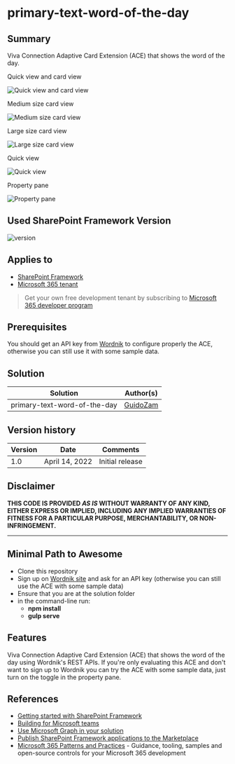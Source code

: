 # primary-text-word-of-the-day


## Summary

Viva Connection Adaptive Card Extension (ACE) that shows the word of the day.

Quick view and card view

![Quick view and card view](./assets/QuickViewAndCardView.png)

Medium size card view

![Medium size card view](./assets/CardView_Medium.png)

Large size card view

![Large size card view](./assets/CardView_Large.png)

Quick view

![Quick view](./assets/QuickView.png)

Property pane

![Property pane](./assets/PropertyPane.png)

## Used SharePoint Framework Version

![version](https://img.shields.io/badge/version-1.13-green.svg)

## Applies to

- [SharePoint Framework](https://aka.ms/spfx)
- [Microsoft 365 tenant](https://docs.microsoft.com/en-us/sharepoint/dev/spfx/set-up-your-developer-tenant)

> Get your own free development tenant by subscribing to [Microsoft 365 developer program](http://aka.ms/o365devprogram)

## Prerequisites

You should get an API key from [Wordnik](https://www.wordnik.com/) to configure properly the ACE, otherwise you can still use it with some sample data.

## Solution

Solution|Author(s)
--------|---------
primary-text-word-of-the-day | [GuidoZam](https://github.com/GuidoZam)

## Version history

Version|Date|Comments
-------|----|--------
1.0|April 14, 2022|Initial release

## Disclaimer

**THIS CODE IS PROVIDED *AS IS* WITHOUT WARRANTY OF ANY KIND, EITHER EXPRESS OR IMPLIED, INCLUDING ANY IMPLIED WARRANTIES OF FITNESS FOR A PARTICULAR PURPOSE, MERCHANTABILITY, OR NON-INFRINGEMENT.**

---

## Minimal Path to Awesome

- Clone this repository
- Sign up on [Wordnik site](https://www.wordnik.com/) and ask for an API key (otherwise you can still use the ACE with some sample data)
- Ensure that you are at the solution folder
- in the command-line run:
  - **npm install**
  - **gulp serve**

## Features

Viva Connection Adaptive Card Extension (ACE) that shows the word of the day using Wordnik's REST APIs.
If you're only evaluating this ACE and don't want to sign up to Wordnik you can try the ACE with some sample data, just turn on the toggle in the property pane.

## References

- [Getting started with SharePoint Framework](https://docs.microsoft.com/en-us/sharepoint/dev/spfx/set-up-your-developer-tenant)
- [Building for Microsoft teams](https://docs.microsoft.com/en-us/sharepoint/dev/spfx/build-for-teams-overview)
- [Use Microsoft Graph in your solution](https://docs.microsoft.com/en-us/sharepoint/dev/spfx/web-parts/get-started/using-microsoft-graph-apis)
- [Publish SharePoint Framework applications to the Marketplace](https://docs.microsoft.com/en-us/sharepoint/dev/spfx/publish-to-marketplace-overview)
- [Microsoft 365 Patterns and Practices](https://aka.ms/m365pnp) - Guidance, tooling, samples and open-source controls for your Microsoft 365 development